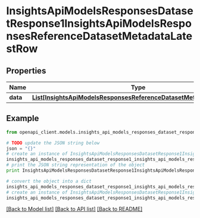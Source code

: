 # InsightsApiModelsResponsesDatasetResponse1InsightsApiModelsResponsesReferenceDatasetMetadataLatestRow


## Properties
Name | Type | Description | Notes
------------ | ------------- | ------------- | -------------
**data** | [**List[InsightsApiModelsResponsesReferenceDatasetMetadataLatestRow]**](InsightsApiModelsResponsesReferenceDatasetMetadataLatestRow.md) |  | [optional] 

## Example

```python
from openapi_client.models.insights_api_models_responses_dataset_response1_insights_api_models_responses_reference_dataset_metadata_latest_row import InsightsApiModelsResponsesDatasetResponse1InsightsApiModelsResponsesReferenceDatasetMetadataLatestRow

# TODO update the JSON string below
json = "{}"
# create an instance of InsightsApiModelsResponsesDatasetResponse1InsightsApiModelsResponsesReferenceDatasetMetadataLatestRow from a JSON string
insights_api_models_responses_dataset_response1_insights_api_models_responses_reference_dataset_metadata_latest_row_instance = InsightsApiModelsResponsesDatasetResponse1InsightsApiModelsResponsesReferenceDatasetMetadataLatestRow.from_json(json)
# print the JSON string representation of the object
print InsightsApiModelsResponsesDatasetResponse1InsightsApiModelsResponsesReferenceDatasetMetadataLatestRow.to_json()

# convert the object into a dict
insights_api_models_responses_dataset_response1_insights_api_models_responses_reference_dataset_metadata_latest_row_dict = insights_api_models_responses_dataset_response1_insights_api_models_responses_reference_dataset_metadata_latest_row_instance.to_dict()
# create an instance of InsightsApiModelsResponsesDatasetResponse1InsightsApiModelsResponsesReferenceDatasetMetadataLatestRow from a dict
insights_api_models_responses_dataset_response1_insights_api_models_responses_reference_dataset_metadata_latest_row_form_dict = insights_api_models_responses_dataset_response1_insights_api_models_responses_reference_dataset_metadata_latest_row.from_dict(insights_api_models_responses_dataset_response1_insights_api_models_responses_reference_dataset_metadata_latest_row_dict)
```
[[Back to Model list]](../README.md#documentation-for-models) [[Back to API list]](../README.md#documentation-for-api-endpoints) [[Back to README]](../README.md)


